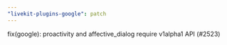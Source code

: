 ```yaml
---
"livekit-plugins-google": patch
---
```


fix(google): proactivity and affective_dialog require v1alpha1 API (#2523)
